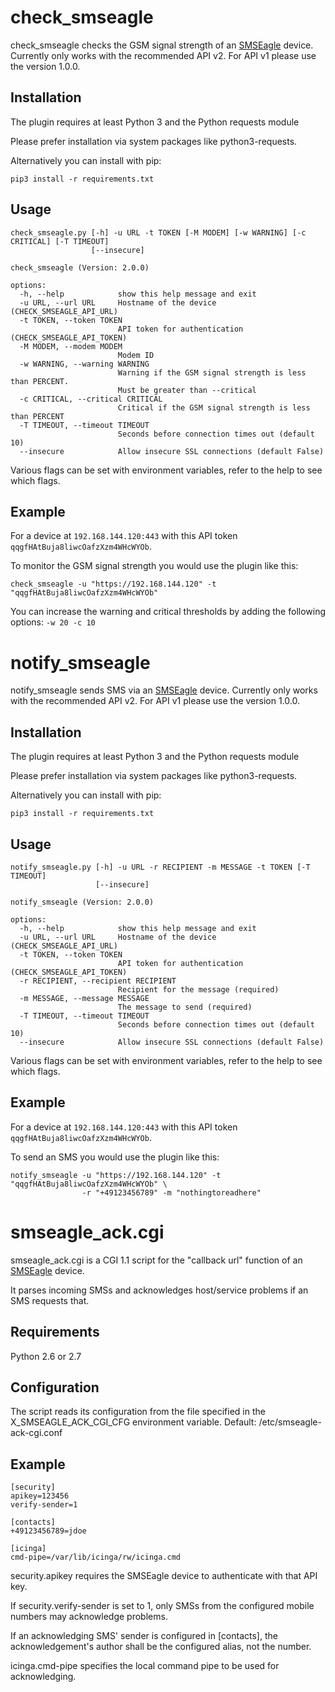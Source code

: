 # check_smseagle

check_smseagle checks the GSM signal strength of an [SMSEagle](http://www.smseagle.eu/) device.
Currently only works with the recommended API v2. For API v1 please use the version 1.0.0.

## Installation

The plugin requires at least Python 3 and the Python requests module

Please prefer installation via system packages like python3-requests.

Alternatively you can install with pip:

`pip3 install -r requirements.txt`

## Usage

```
check_smseagle.py [-h] -u URL -t TOKEN [-M MODEM] [-w WARNING] [-c CRITICAL] [-T TIMEOUT]
                  [--insecure]

check_smseagle (Version: 2.0.0)

options:
  -h, --help            show this help message and exit
  -u URL, --url URL     Hostname of the device (CHECK_SMSEAGLE_API_URL)
  -t TOKEN, --token TOKEN
                        API token for authentication (CHECK_SMSEAGLE_API_TOKEN)
  -M MODEM, --modem MODEM
                        Modem ID
  -w WARNING, --warning WARNING
                        Warning if the GSM signal strength is less than PERCENT.
                        Must be greater than --critical
  -c CRITICAL, --critical CRITICAL
                        Critical if the GSM signal strength is less than PERCENT
  -T TIMEOUT, --timeout TIMEOUT
                        Seconds before connection times out (default 10)
  --insecure            Allow insecure SSL connections (default False)
```

Various flags can be set with environment variables, refer to the help to see which flags.

## Example

For a device at `192.168.144.120:443` with this API token `qqgfHAtBuja8liwcOafzXzm4WHcWYOb`.

To monitor the GSM signal strength you would use the plugin like this:

```
check_smseagle -u "https://192.168.144.120" -t "qqgfHAtBuja8liwcOafzXzm4WHcWYOb"
```

You can increase the warning and critical thresholds by adding the following options: `-w 20 -c 10`

# notify_smseagle

notify_smseagle sends SMS via an [SMSEagle](http://www.smseagle.eu/) device.
Currently only works with the recommended API v2. For API v1 please use the version 1.0.0.

## Installation

The plugin requires at least Python 3 and the Python requests module

Please prefer installation via system packages like python3-requests.

Alternatively you can install with pip:

`pip3 install -r requirements.txt`

## Usage

```
notify_smseagle.py [-h] -u URL -r RECIPIENT -m MESSAGE -t TOKEN [-T TIMEOUT]
                   [--insecure]

notify_smseagle (Version: 2.0.0)

options:
  -h, --help            show this help message and exit
  -u URL, --url URL     Hostname of the device (CHECK_SMSEAGLE_API_URL)
  -t TOKEN, --token TOKEN
                        API token for authentication (CHECK_SMSEAGLE_API_TOKEN)
  -r RECIPIENT, --recipient RECIPIENT
                        Recipient for the message (required)
  -m MESSAGE, --message MESSAGE
                        The message to send (required)
  -T TIMEOUT, --timeout TIMEOUT
                        Seconds before connection times out (default 10)
  --insecure            Allow insecure SSL connections (default False)
```

Various flags can be set with environment variables, refer to the help to see which flags.

## Example

For a device at `192.168.144.120:443` with this API token `qqgfHAtBuja8liwcOafzXzm4WHcWYOb`.

To send an SMS you would use the plugin like this:

```
notify_smseagle -u "https://192.168.144.120" -t "qqgfHAtBuja8liwcOafzXzm4WHcWYOb" \
                -r "+49123456789" -m "nothingtoreadhere"
```

# smseagle_ack.cgi

smseagle_ack.cgi is a CGI 1.1 script for the "callback url" function of an [SMSEagle](http://www.smseagle.eu/) device.

It parses incoming SMSs and acknowledges host/service problems if an SMS requests that.

## Requirements

Python 2.6 or 2.7

## Configuration

The script reads its configuration from the file specified in the
X_SMSEAGLE_ACK_CGI_CFG environment variable. Default: /etc/smseagle-ack-cgi.conf

## Example

```
[security]
apikey=123456
verify-sender=1

[contacts]
+49123456789=jdoe

[icinga]
cmd-pipe=/var/lib/icinga/rw/icinga.cmd
```

security.apikey requires the SMSEagle device to authenticate with that API key.

If security.verify-sender is set to 1, only SMSs from the configured
mobile numbers may acknowledge problems.

If an acknowledging SMS' sender is configured in [contacts],
the acknowledgement's author shall be the configured alias, not the number.

icinga.cmd-pipe specifies the local command pipe to be used for acknowledging.
